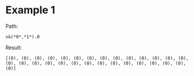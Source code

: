 # Example 1

Path:

```yapionpath
v&(*0*,*1*).0
```

Result:

```
[(0), (0), (0), (0), (0), (0), (0), (0), (0), (0), (0), (0), (0), (0), (0), (0), (0), (0), (0), (0), (0), (0), (0), (0), (0), (0), (0), (0), (0)]
```